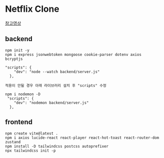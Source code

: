 # Netflix Clone

[참고영상](https://youtu.be/gRroBZczKAU?si=pHYTPM9TzZg_3B2d)

## backend

```
npm init -y
npm i express jsonwebtoken mongoose cookie-parser dotenv axios bcryptjs
```

```
"scripts": {
    "dev": "node --watch backend/server.js"
  },

적용이 안될 경우 아래 라이브러리 설치 후 "scripts" 수정

npm i nodemon -D
 "scripts": {
    "dev": "nodemon backend/server.js"
  },
```

## frontend
```
npm create vite@latest .
npm i axios lucide-react react-player react-hot-toast react-router-dom zustand
npm install -D tailwindcss postcss autoprefixer
npx tailwindcss init -p
```